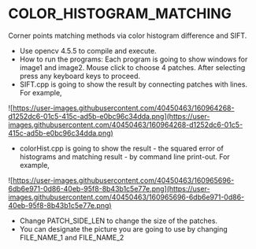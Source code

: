 # 

# COLOR_HISTOGRAM_MATCHING

Corner points matching methods via color histogram difference and SIFT.

- Use opencv 4.5.5 to compile and execute.
- How to run the programs:
Each program is going to show windows for image1 and image2. Mouse click to choose 4 patches. After selecting press any keyboard keys to proceed.
- SIFT.cpp is going to show the result by connecting patches with lines.
For example,

![https://user-images.githubusercontent.com/40450463/160964268-d1252dc6-01c5-415c-ad5b-e0bc96c34dda.png](https://user-images.githubusercontent.com/40450463/160964268-d1252dc6-01c5-415c-ad5b-e0bc96c34dda.png)

- colorHist.cpp is going to show the result - the squared error of histograms and matching result - by command line print-out.
For example,

![https://user-images.githubusercontent.com/40450463/160965696-6db6e971-0d86-40eb-95f8-8b43b1c5e77e.png](https://user-images.githubusercontent.com/40450463/160965696-6db6e971-0d86-40eb-95f8-8b43b1c5e77e.png)

- Change PATCH_SIDE_LEN to change the size of the patches.
- You can designate the picture you are going to use by changing FILE_NAME_1 and FILE_NAME_2
